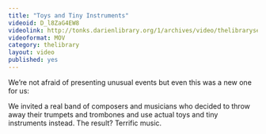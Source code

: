 ```yaml
---
title: "Toys and Tiny Instruments"
videoid: D_l8ZaG4EW8
videolink: http://tonks.darienlibrary.org/1/archives/video/thelibraryseries/s01e18-tl-toys_and_tiny_instrument.mov
videoformat: MOV
category: thelibrary
layout: video
published: yes
---
```


We’re not afraid of presenting unusual events but even this was a new one for us:

We invited a real band of composers and musicians who decided to throw away their trumpets and trombones and use actual toys and tiny instruments instead. The result? Terrific music.